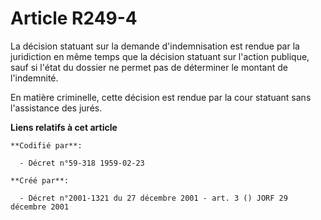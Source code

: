 # Article R249-4

La décision statuant sur la demande d'indemnisation est rendue par la juridiction en même temps que la décision statuant sur
l'action publique, sauf si l'état du dossier ne permet pas de déterminer le montant de l'indemnité.

En matière criminelle, cette décision est rendue par la cour statuant sans l'assistance des jurés.

**Liens relatifs à cet article**

	**Codifié par**:

	  - Décret n°59-318 1959-02-23

	**Créé par**:

	  - Décret n°2001-1321 du 27 décembre 2001 - art. 3 () JORF 29 décembre 2001
